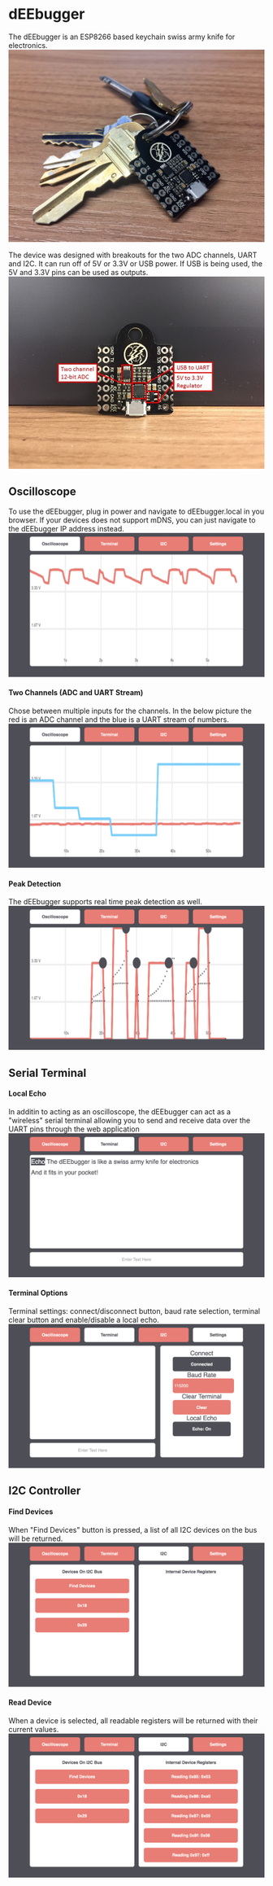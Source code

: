 # dEEbugger
The dEEbugger is an ESP8266 based keychain swiss army knife for electronics.
![Alt text](/Pictures/ON_KEYS.jpg?raw=true "Keychain")

The device was designed with breakouts for the two ADC channels, UART and I2C. It can run off of 5V or 3.3V or USB power. If USB is being used, the 5V and 3.3V pins can be used as outputs.
![Alt text](/Pictures/FULL_CALLOUTS.jpg?raw=true "Callout Main")

## Oscilloscope
To use the dEEbugger, plug in power and navigate to dEEbugger.local in you browser. If your devices does not support mDNS, you can just navigate to the dEEbugger IP address instead.
![Alt text](/Pictures/04.png?raw=true "Oscilloscope Main")
#### Two Channels (ADC and UART Stream)
Chose between multiple inputs for the channels. In the below picture the red is an ADC channel and the blue is a UART stream of numbers.
![Alt text](/Pictures/07.png?raw=true "Two Channels")
#### Peak Detection
The dEEbugger supports real time peak detection as well.
![Alt text](/Pictures/09.png?raw=true "Peak Detection")


## Serial Terminal
#### Local Echo
In additin to acting as an oscilloscope, the dEEbugger can act as a "wireless" serial terminal allowing you to send and receive data over the UART pins through the web application
![Alt text](/Pictures/10.png?raw=true "Local Echo")
#### Terminal Options
Terminal settings: connect/disconnect button, baud rate selection, terminal clear button and enable/disable a local echo.
![Alt text](/Pictures/11.png?raw=true "Terminal Options")


## I2C Controller
#### Find Devices
When "Find Devices" button is pressed, a list of all I2C devices on the bus will be returned.
![Alt text](/Pictures/13.png?raw=true "Find Devices")
#### Read Device
When a device is selected, all readable registers will be returned with their current values.
![Alt text](/Pictures/14.png?raw=true "Read Device")
